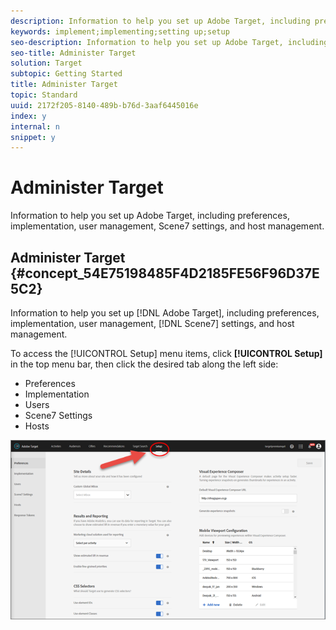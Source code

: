 ```yaml
---
description: Information to help you set up Adobe Target, including preferences, implementation, user management, Scene7 settings, and host management.
keywords: implement;implementing;setting up;setup
seo-description: Information to help you set up Adobe Target, including preferences, implementation, user management, Scene7 settings, and host management.
seo-title: Administer Target
solution: Target
subtopic: Getting Started
title: Administer Target
topic: Standard
uuid: 2172f205-8140-489b-b76d-3aaf6445016e
index: y
internal: n
snippet: y
---
```


# Administer Target

Information to help you set up Adobe Target, including preferences, implementation, user management, Scene7 settings, and host management.

## Administer Target {#concept_54E75198485F4D2185FE56F96D37E5C2}

Information to help you set up [!DNL Adobe Target], including preferences, implementation, user management, [!DNL Scene7] settings, and host management.

<!-- 

ov/c_seting_up_target.xml

 -->

To access the [!UICONTROL Setup] menu items, click **[!UICONTROL Setup]** in the top menu bar, then click the desired tab along the left side:

* Preferences 
* Implementation 
* Users 
* Scene7 Settings 
* Hosts

![](assets/setup_menu.png)

